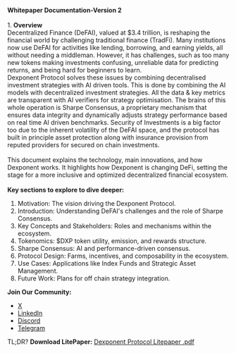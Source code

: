 **Whitepaper Documentation-Version 2**  
<br/>1\. **Overview**  
Decentralized Finance (DeFAI), valued at $3.4 trillion, is reshaping the financial world by challenging traditional finance (TradFi). Many institutions now use DeFAI for activities like lending, borrowing, and earning yields, all without needing a middleman. However, it has challenges, such as too many new tokens making investments confusing, unreliable data for predicting returns, and being hard for beginners to learn.  
Dexponent Protocol solves these issues by combining decentralised investment strategies with AI driven tools. This is done by combining the AI models with decentralized investment strategies. All the data & key metrics are transparent with AI verifiers for strategy optimisation. The brains of this whole operation is Sharpe Consensus, a proprietary mechanism that ensures data integrity and dynamically adjusts strategy performance based on real time AI driven benchmarks. Security of Investments is a big factor too due to the inherent volatility of the DeFAI space, and the protocol has built in principle asset protection along with insurance provision from reputed providers for secured on chain investments.  
<br/>This document explains the technology, main innovations, and how Dexponent works. It highlights how Dexponent is changing DeFi, setting the stage for a more inclusive and optimized decentralized financial ecosystem.  
<br/>**Key sections to explore to dive deeper:**

1. Motivation: The vision driving the Dexponent Protocol.
2. Introduction: Understanding DeFAI's challenges and the role of Sharpe Consensus.
3. Key Concepts and Stakeholders: Roles and mechanisms within the ecosystem.
4. Tokenomics: $DXP token utility, emission, and rewards structure.
5. Sharpe Consensus: AI and performance-driven consensus.
6. Protocol Design: Farms, incentives, and composability in the ecosystem.
7. Use Cases: Applications like Index Funds and Strategic Asset Management.
8. Future Work: Plans for off chain strategy integration.

**Join Our Community:**

- [X](https://x.com/Dexponentx)
- [LinkedIn](https://www.linkedin.com/company/dexponent/)
- [Discord](https://discord.com/invite/yermEKz6rc)
- [Telegram](https://www.linkedin.com/company/dexponent/)

TL;DR? **Download LitePaper:** [Dexponent Protocol Litepaper .pdf](https://3944792370-files.gitbook.io/~/files/v0/b/gitbook-x-prod.appspot.com/o/spaces%2FBBuuBAxLOfyTUu0rKpHb%2Fuploads%2FRCe6g27TntegJkkEq2u3%2FDexponent%20Protocol%20Litepaper%20.pdf?alt=media&token=9817fa0c-e961-4584-9399-a41b6160835b)  
